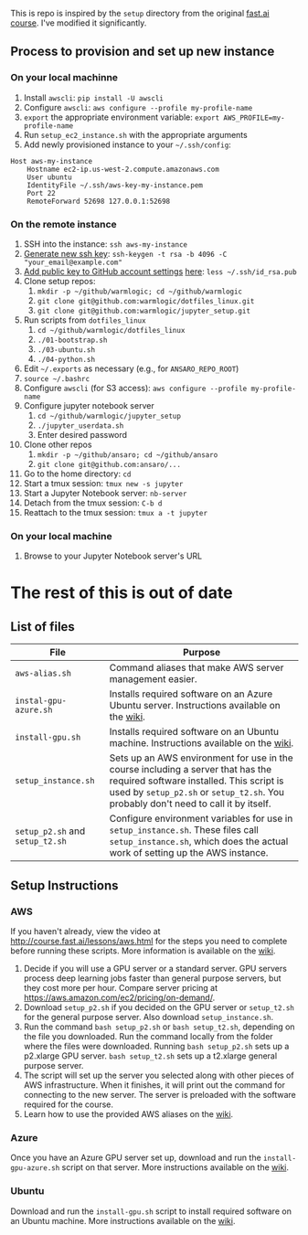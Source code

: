 This is repo is inspired by the `setup` directory from the original [fast.ai course](https://github.com/fastai/courses). I've modified it significantly.

## Process to provision and set up new instance

### On your local machinne

1. Install `awscli`: `pip install -U awscli`
1. Configure `awscli`: `aws configure --profile my-profile-name`
1. `export` the appropriate environment variable: `export AWS_PROFILE=my-profile-name`
1. Run `setup_ec2_instance.sh` with the appropriate arguments
1. Add newly provisioned instance to your `~/.ssh/config`:
```
Host aws-my-instance
    Hostname ec2-ip.us-west-2.compute.amazonaws.com
    User ubuntu
    IdentityFile ~/.ssh/aws-key-my-instance.pem
    Port 22
    RemoteForward 52698 127.0.0.1:52698
```

### On the remote instance

1. SSH into the instance: `ssh aws-my-instance`
1. [Generate new ssh key](https://help.github.com/articles/generating-a-new-ssh-key-and-adding-it-to-the-ssh-agent/): `ssh-keygen -t rsa -b 4096 -C "your_email@example.com"`
1. [Add public key to GitHub account settings](https://help.github.com/articles/adding-a-new-ssh-key-to-your-github-account/) [here](https://github.com/settings/keys): `less ~/.ssh/id_rsa.pub`
1. Clone setup repos:
    1. `mkdir -p ~/github/warmlogic; cd ~/github/warmlogic`
    1. `git clone git@github.com:warmlogic/dotfiles_linux.git`
    1. `git clone git@github.com:warmlogic/jupyter_setup.git`
1. Run scripts from `dotfiles_linux`
    1. `cd ~/github/warmlogic/dotfiles_linux`
    1. `./01-bootstrap.sh`
    1. `./03-ubuntu.sh`
    1. `./04-python.sh`
1. Edit `~/.exports` as necessary (e.g., for `ANSARO_REPO_ROOT`)
1. `source ~/.bashrc`
1. Configure `awscli` (for S3 access): `aws configure --profile my-profile-name`
1. Configure jupyter notebook server
    1. `cd ~/github/warmlogic/jupyter_setup`
    1. `./jupyter_userdata.sh`
    1. Enter desired password
1. Clone other repos
    1. `mkdir -p ~/github/ansaro; cd ~/github/ansaro`
    1. `git clone git@github.com:ansaro/...`
1. Go to the home directory: `cd`
1. Start a tmux session: `tmux new -s jupyter`
1. Start a Jupyter Notebook server: `nb-server`
1. Detach from the tmux session: `C-b d`
1. Reattach to the tmux session: `tmux a -t jupyter`

### On your local machine

1. Browse to your Jupyter Notebook server's URL

# The rest of this is out of date

## List of files

| File                  | Purpose       |
| --------------------- | ------------- |
| `aws-alias.sh`        | Command aliases that make AWS server management easier. |
| `instal-gpu-azure.sh` | Installs required software on an Azure Ubuntu server. Instructions available on the [wiki](http://wiki.fast.ai/index.php/Azure_install). |
| `install-gpu.sh`      | Installs required software on an Ubuntu machine. Instructions available on the [wiki](http://wiki.fast.ai/index.php/Ubuntu_installation). |
| `setup_instance.sh`   | Sets up an AWS environment for use in the course including a server that has the required software installed. This script is used by `setup_p2.sh` or `setup_t2.sh`. You probably don't need to call it by itself. |
| `setup_p2.sh` and `setup_t2.sh` | Configure environment variables for use in `setup_instance.sh`. These files call `setup_instance.sh`, which does the actual work of setting up the AWS instance. |

## Setup Instructions

### AWS

If you haven't already, view the video at http://course.fast.ai/lessons/aws.html for the steps you need to complete before running these scripts. More information is available on the [wiki](http://wiki.fast.ai/index.php/AWS_install).
1. Decide if you will use a GPU server or a standard server. GPU servers process deep learning jobs faster than general purpose servers, but they cost more per hour. Compare server pricing at https://aws.amazon.com/ec2/pricing/on-demand/.
2. Download `setup_p2.sh` if you decided on the GPU server or `setup_t2.sh` for the general purpose server. Also download `setup_instance.sh`.
3. Run the command `bash setup_p2.sh` or `bash setup_t2.sh`, depending on the file you downloaded. Run the command locally from the folder where the files were downloaded. Running `bash setup_p2.sh` sets up a p2.xlarge GPU server. `bash setup_t2.sh` sets up a t2.xlarge general purpose server.
4. The script will set up the server you selected along with other pieces of AWS infrastructure. When it finishes, it will print out the command for connecting to the new server. The server is preloaded with the software required for the course.
5. Learn how to use the provided AWS aliases on the [wiki](http://wiki.fast.ai/index.php/AWS_install#Once_you_create_an_instance).

### Azure

Once you have an Azure GPU server set up, download and run the `install-gpu-azure.sh` script on that server. More instructions available on the [wiki](http://wiki.fast.ai/index.php/Azure_install).

### Ubuntu

Download and run the `install-gpu.sh` script to install required software on an Ubuntu machine. More instructions available on the [wiki](http://wiki.fast.ai/index.php/Ubuntu_installation).